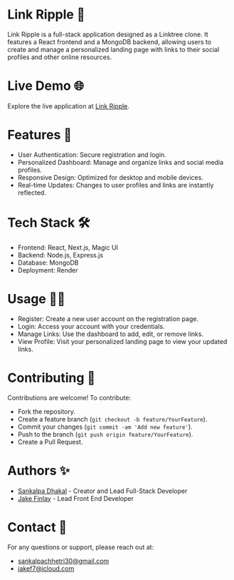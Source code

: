 # Link Ripple 🌟
Link Ripple is a full-stack application designed as a Linktree clone. It features a React frontend and a MongoDB backend, allowing users to create and manage a personalized landing page with links to their social profiles and other online resources.

# Live Demo 🌐
Explore the live application at [Link Ripple](hhttps://linkripple.onrender.com/).

# Features 🚀
- User Authentication: Secure registration and login.
- Personalized Dashboard: Manage and organize links and social media profiles.
- Responsive Design: Optimized for desktop and mobile devices.
- Real-time Updates: Changes to user profiles and links are instantly reflected.

# Tech Stack 🛠️
- Frontend: React, Next.js, Magic UI
- Backend: Node.js, Express.js
- Database: MongoDB
- Deployment: Render

# Usage 🧑‍💻
- Register: Create a new user account on the registration page.
- Login: Access your account with your credentials.
- Manage Links: Use the dashboard to add, edit, or remove links.
- View Profile: Visit your personalized landing page to view your updated links.

# Contributing 🤝
Contributions are welcome! To contribute:
- Fork the repository.
- Create a feature branch (`git checkout -b feature/YourFeature`). 
- Commit your changes (`git commit -am 'Add new feature'`).
- Push to the branch (`git push origin feature/YourFeature`).
- Create a Pull Request.

# Authors ✨
- [Sankalpa Dhakal](https://github.com/xSankalpaD) - Creator and Lead Full-Stack Developer
- [Jake Finlay](https://github.com/JakieBoi77) - Lead Front End Developer

# Contact 📧
For any questions or support, please reach out at:
- sankalpachhetri30@gmail.com 
- jakef7@icloud.com
